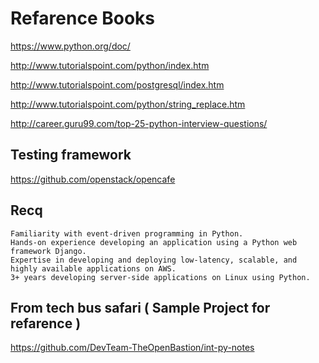 
# Refarence Books

https://www.python.org/doc/

http://www.tutorialspoint.com/python/index.htm

http://www.tutorialspoint.com/postgresql/index.htm

http://www.tutorialspoint.com/python/string_replace.htm

http://career.guru99.com/top-25-python-interview-questions/

## Testing framework 

https://github.com/openstack/opencafe


## Recq 
```
Familiarity with event-driven programming in Python.
Hands-on experience developing an application using a Python web framework Django.
Expertise in developing and deploying low-latency, scalable, and highly available applications on AWS.
3+ years developing server-side applications on Linux using Python.
```

## From tech bus safari ( Sample Project for refarence )
https://github.com/DevTeam-TheOpenBastion/int-py-notes
